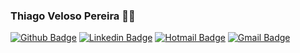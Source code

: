 ### Thiago Veloso Pereira :man_technologist:
[![Github Badge](https://img.shields.io/badge/-Github-000?style=flat-square&logo=Github&logoColor=white&link=https://github.com/thiagovp)](https://github.com/thiagovp)
[![Linkedin Badge](https://img.shields.io/badge/-LinkedIn-blue?style=flat-square&logo=Linkedin&logoColor=white&link=https://www.linkedin.com/in/thiagovelosop/)](https://www.linkedin.com/in/thiagovelosop/)
[![Hotmail Badge](https://img.shields.io/badge/Microsoft%20Outlook-0078D4?logo=microsoft-outlook&logoColor=white&style=flat-square&link=mailto:thiagovp@hotmail.com.br)](mailto:thiagovp@hotmail.com.br/)
[![Gmail Badge](https://img.shields.io/badge/Gmail-%23D14836.svg?&style=flat-square&logo=gmail&logoColor=white&link=mailto:thiagovp@hotmail.com.br)](mailto:thiagovp@hotmail.com.br/)
<br/>


